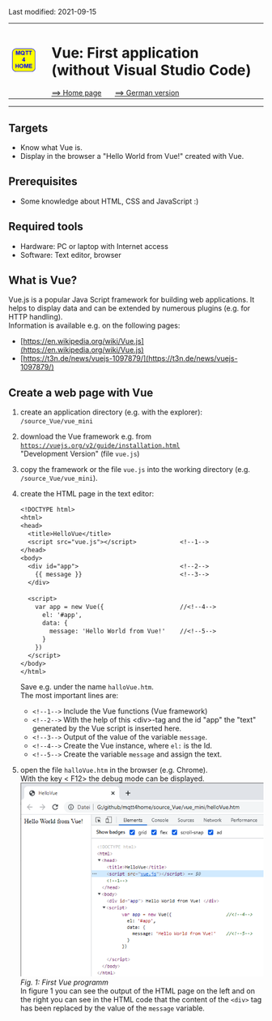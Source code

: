 Last modified: 2021-09-15   
<table><tr><td><img src="logo/mqtt4home_96.png"></td><td>&nbsp;</td><td>
<h1>Vue: First application (without Visual Studio Code)</h1>
<a href="../readme.md">==> Home page</a> &nbsp; &nbsp; &nbsp; 
<a href="m4h20_Vue_Hello.md">==> German version</a> &nbsp; &nbsp; &nbsp; 
</td></tr></table><hr>

## Targets
* Know what Vue is.   
* Display in the browser a "Hello World from Vue!" created with Vue.   
   

## Prerequisites
* Some knowledge about HTML, CSS and JavaScript :)

## Required tools
* Hardware: PC or laptop with Internet access
* Software: Text editor, browser

## What is Vue?
Vue.js is a popular Java Script framework for building web applications. It helps to display data and can be extended by numerous plugins (e.g. for HTTP handling).   
Information is available e.g. on the following pages:   
* [https://en.wikipedia.org/wiki/Vue.js](https://en.wikipedia.org/wiki/Vue.js)   
* [https://t3n.de/news/vuejs-1097879/](https://t3n.de/news/vuejs-1097879/)   

## Create a web page with Vue
1. create an application directory (e.g. with the explorer):   
   `/source_Vue/vue_mini`   

2. download the Vue framework e.g. from [`https://vuejs.org/v2/guide/installation.html`](https://vuejs.org/v2/guide/installation.html)   
"Development Version" (file `vue.js`)   

3. copy the framework or the file `vue.js` into the working directory (e.g. `/source_Vue/vue_mini`).   

4. create the HTML page in the text editor:   
   ```   
   <!DOCTYPE html>
   <html>
   <head>
     <title>HelloVue</title>
     <script src="vue.js"></script>            <!--1-->
   </head>
   <body>
     <div id="app">                            <!--2-->
       {{ message }}                           <!--3-->
     </div>

     <script>
       var app = new Vue({                     //<!--4-->
         el: '#app',
         data: {
           message: 'Hello World from Vue!'    //<!--5-->
         }
       })
     </script>
   </body>
   </html>
   ```   
   Save e.g. under the name `halloVue.htm`.   
   The most important lines are:   
   * `<!--1-->` Include the Vue functions (Vue framework)   
   * `<!--2-->` With the help of this &lt;div&gt;-tag and the id "app" the "text" generated by the Vue script is inserted here.   
   * `<!--3-->` Output of the value of the variable `message`.   
   * `<!--4-->` Create the Vue instance, where `el:` is the Id.   
   * `<!--5-->` Create the variable `message` and assign the text.   

5. open the file `halloVue.htm` in the browser (e.g. Chrome).   
   With the key &lt; F12&gt; the debug mode can be displayed.   
   ![First Vue program](./images/210915_HelloVue1.png "First Vue program")   
   _Fig. 1: First Vue programm_   
   In figure 1 you can see the output of the HTML page on the left and on the right you can see in the HTML code that the content of the `<div>` tag has been replaced by the value of the `message` variable.   
